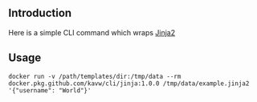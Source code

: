 ## Introduction

Here is a simple CLI command which wraps [Jinja2](https://jinja.palletsprojects.com/en/3.1.x/)

## Usage

```
docker run -v /path/templates/dir:/tmp/data --rm docker.pkg.github.com/kavw/cli/jinja:1.0.0 /tmp/data/example.jinja2 '{"username": "World"}'
```
